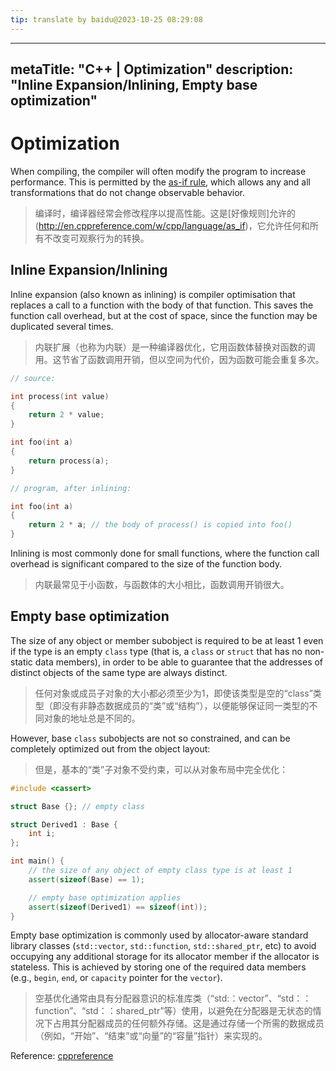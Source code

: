 ```yaml
---
tip: translate by baidu@2023-10-25 08:29:08
---
```

---
metaTitle: "C++ | Optimization"
description: "Inline Expansion/Inlining, Empty base optimization"
---

# Optimization



When compiling, the compiler will often modify the program to increase performance. This is permitted by the [as-if rule](http://en.cppreference.com/w/cpp/language/as_if), which allows any and all transformations that do not change observable behavior.

> 编译时，编译器经常会修改程序以提高性能。这是[好像规则]允许的(http://en.cppreference.com/w/cpp/language/as_if)，它允许任何和所有不改变可观察行为的转换。



## Inline Expansion/Inlining



Inline expansion (also known as inlining) is compiler optimisation that replaces a call to a function with the body of that function. This saves the function call overhead, but at the cost of space, since the function may be duplicated several times.

> 内联扩展（也称为内联）是一种编译器优化，它用函数体替换对函数的调用。这节省了函数调用开销，但以空间为代价，因为函数可能会重复多次。

```cpp
// source:

int process(int value)
{
    return 2 * value;
}

int foo(int a)
{
    return process(a);
}

// program, after inlining:

int foo(int a)
{
    return 2 * a; // the body of process() is copied into foo()
}

```


Inlining is most commonly done for small functions, where the function call overhead is significant compared to the size of the function body.

> 内联最常见于小函数，与函数体的大小相比，函数调用开销很大。



## Empty base optimization



The size of any object or member subobject is required to be at least 1 even if the type is an empty `class` type (that is, a `class` or `struct` that has no non-static data members), in order to be able to guarantee that the addresses of distinct objects of the same type are always distinct.

> 任何对象或成员子对象的大小都必须至少为1，即使该类型是空的“class”类型（即没有非静态数据成员的“类”或“结构”），以便能够保证同一类型的不同对象的地址总是不同的。


However, base `class` subobjects are not so constrained, and can be completely optimized out from the object layout:

> 但是，基本的“类”子对象不受约束，可以从对象布局中完全优化：

```cpp
#include <cassert>

struct Base {}; // empty class

struct Derived1 : Base {
    int i;
};

int main() {
    // the size of any object of empty class type is at least 1
    assert(sizeof(Base) == 1);

    // empty base optimization applies
    assert(sizeof(Derived1) == sizeof(int));
}

```


Empty base optimization is commonly used by allocator-aware standard library classes (`std::vector`, `std::function`, `std::shared_ptr`, etc) to avoid occupying any additional storage for its allocator member if the allocator is stateless. This is achieved by storing one of the required data members (e.g., `begin`, `end`, or `capacity` pointer for the `vector`).

> 空基优化通常由具有分配器意识的标准库类（“std:：vector”、“std：：function”、“std：：shared_ptr”等）使用，以避免在分配器是无状态的情况下占用其分配器成员的任何额外存储。这是通过存储一个所需的数据成员（例如，“开始”、“结束”或“向量”的“容量”指针）来实现的。

Reference: [cppreference](http://en.cppreference.com/w/cpp/language/ebo)

